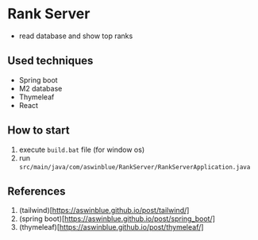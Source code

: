 # Rank Server
- read database and show top ranks

## Used techniques
- Spring boot
- M2 database
- Thymeleaf
- React

## How to start
1. execute `build.bat` file (for window os)
1. run `src/main/java/com/aswinblue/RankServer/RankServerApplication.java`

## References
1. (tailwind)[https://aswinblue.github.io/post/tailwind/]
1. (spring boot)[https://aswinblue.github.io/post/spring_boot/]
1. (thymeleaf)[https://aswinblue.github.io/post/thymeleaf/]

